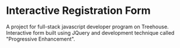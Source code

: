 # Interactive Registration Form
A project for full-stack javascript developer program on Treehouse.
Interactive form built using JQuery and development technique called "Progressive Enhancement".
